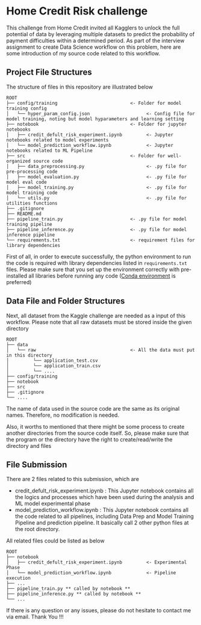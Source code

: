 # Home Credit Risk challenge
This challenge from Home Credit invited all Kagglers to unlock the full potential of data by leveraging multiple datasets to predict the probability of payment difficulties within a determined period. As part of the interview assignment to create Data Science workflow on this problem, here are some introduction of my source code related to this workflow.

## Project File Structures
The structure of files in this repository are illustrated below
```
ROOT
├── config/training                           <- Folder for model training config
│   └── hyper_param_config.json                     <- Config file for model training, noting but model hyparameters and learning setting
├── notebook                                  <- Folder for jupyter notebooks
│   ├── credit_defult_risk_experiment.ipynb         <- Jupyter notebooks related to model experiments
│   └── model_prediction_workflow.ipynb             <- Jupyter notebooks related to ML Pipeline
├── src                                       <- Folder for well-organized source code
│   ├── data_preprocessing.py                       <- .py file for pre-processing code
│   ├── model_evaluation.py                         <- .py file for model eval code
│   ├── model_training.py                           <- .py file for model training code
│   └── utils.py                                    <- .py file for utilities functions
├── .gitignore
├── README.md
├── pipeline_train.py                         <- .py file for model training pipeline
├── pipeline_inference.py                     <- .py file for model inference pipeline
└── requirements.txt                          <- requirement files for library dependencies
```

First of all, in order to execute successfully, the python environment to run the code is required with library dependencies listed in <code>requirements.txt</code> files. Please make sure that you set up the environment correctly with pre-installed all libraries before running any code (<a href="https://conda.io/projects/conda/en/latest/user-guide/getting-started.html#managing-python">Conda environment</a> is preferred)

## Data File and Folder Structures
Next, all dataset from the Kaggle challenge are needed as a input of this workflow. Please note that all raw datasets must be stored inside the given directory
```
ROOT
├── data
│   └── raw                                   <- All the data must put in this directory
│         └── application_test.csv
│         └── application_train.csv
│         └── ....
├── config/training
├── notebook
├── src
├── .gitignore
└── ....
```

The name of data used in the source code are the same as its original names. Therefore, no modification is needed.

Also, it worths to mentioned that there might be some process to create another directories from the source code itself. So, please make sure that the program or the directory have the right to create/read/write the directory and files

## File Submission
There are 2 files related to this submission, which are
 - credit_defult_risk_experiment.ipynb : This Jupyter notebook contains all the logics and processes which have been used during the analysis and ML model experimental phase
 - model_prediction_workflow.ipynb : This Jupyter notebook contains all the code related to all pipelines, including Data Prep and Model Training Pipeline and prediction pipeline. It basically call 2 other python files at the root directory.

All related files could be listed as below
 ```
ROOT
├── notebook
│   ├── credit_defult_risk_experiment.ipynb         <- Experimental Phase
│   └── model_prediction_workflow.ipynb             <- Pipeline execution
├── ...
├── pipeline_train.py ** called by notebook **
├── pipeline_inference.py ** called by notebook **
└── ...
```

If there is any question or any issues, please do not hesitate to contact me via email. Thank You !!!